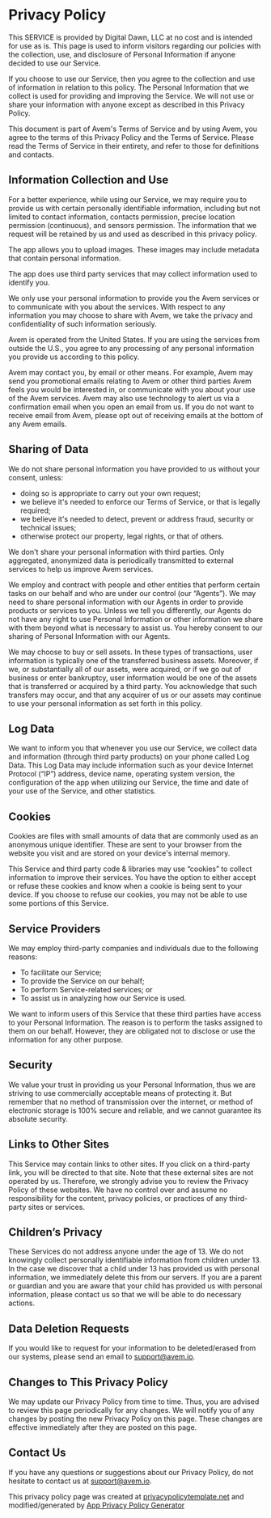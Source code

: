 # Privacy Policy
This SERVICE is provided by Digital Dawn, LLC at no cost and is intended for use as is.
This page is used to inform visitors regarding our policies with the collection, use, and
disclosure of Personal Information if anyone decided to use our Service.

If you choose to use our Service, then you agree to the collection and use of information in relation
to this policy. The Personal Information that we collect is used for providing and improving the
Service. We will not use or share your information with anyone except as described
in this Privacy Policy.

This document is part of Avem's Terms of Service and by using Avem, you agree to the terms of this Privacy Policy and the Terms of Service. Please read the Terms of Service in their entirety, and refer to those for definitions and contacts.

## Information Collection and Use
For a better experience, while using our Service, we may require you to provide us with certain
personally identifiable information, including but not limited to contact information, contacts permission, precise location permission (continuous), and sensors permission. The information that we request will be retained by us and used as described in this privacy policy.

The app allows you to upload images. These images may include metadata that contain personal information. 

The app does use third party services that may collect information used to identify you.

We only use your personal information to provide you the Avem services or to communicate with you about the services. With respect to any information you may choose to share with Avem, we take the privacy and confidentiality of such information seriously.
 
Avem is operated from the United States. If you are using the services from outside the U.S., you agree to any processing of any personal information you provide us according to this policy.

Avem may contact you, by email or other means. For example, Avem may send you promotional emails relating to Avem or other third parties Avem feels you would be interested in, or communicate with you about your use of the Avem services. Avem may also use technology to alert us via a confirmation email when you open an email from us. If you do not want to receive email from Avem, please opt out of receiving emails at the bottom of any Avem emails.

## Sharing of Data 
We do not share personal information you have provided to us without your consent, unless:

 - doing so is appropriate to carry out your own request;
 - we believe it's needed to enforce our Terms of Service, or that is legally required;
 - we believe it's needed to detect, prevent or address fraud, security or technical issues;
 - otherwise protect our property, legal rights, or that of others.

We don't share your personal information with third parties. Only aggregated, anonymized data is periodically transmitted to external services to help us improve Avem services.

We employ and contract with people and other entities that perform certain tasks on our behalf and who are under our control (our “Agents”). We may need to share personal information with our Agents in order to provide products or services to you. Unless we tell you differently, our Agents do not have any right to use Personal Information or other information we share with them beyond what is necessary to assist us. You hereby consent to our sharing of Personal Information with our Agents.

We may choose to buy or sell assets. In these types of transactions, user information is typically one of the transferred business assets. Moreover, if we, or substantially all of our assets, were acquired, or if we go out of business or enter bankruptcy, user information would be one of the assets that is transferred or acquired by a third party. You acknowledge that such transfers may occur, and that any acquirer of us or our assets may continue to use your personal information as set forth in this policy.

## Log Data
We want to inform you that whenever you use our Service, we collect data and information (through third party products) on your phone
called Log Data. This Log Data may include information such as your device Internet Protocol (“IP”) address,
device name, operating system version, the configuration of the app when utilizing our Service,
the time and date of your use of the Service, and other statistics.

## Cookies
Cookies are files with small amounts of data that are commonly used as an anonymous unique identifier. These
are sent to your browser from the website you visit and are stored on your device's internal memory.

This Service and third party code & libraries may use “cookies” to collect information to improve their services. You have the option to either accept or refuse these cookies and know when a cookie is being sent to your device. If you choose to refuse our cookies, you may not be able to use some portions of this Service.

## Service Providers
We may employ third-party companies and individuals due to the following reasons:
* To facilitate our Service;
* To provide the Service on our behalf;
* To perform Service-related services; or
* To assist us in analyzing how our Service is used.
 
We want to inform users of this Service that these third parties have access to your
Personal Information. The reason is to perform the tasks assigned to them on our behalf. However, they
are obligated not to disclose or use the information for any other purpose.

## Security
We value your trust in providing us your Personal Information, thus we are striving
to use commercially acceptable means of protecting it. But remember that no method of transmission over
the internet, or method of electronic storage is 100% secure and reliable, and we cannot guarantee
its absolute security.

## Links to Other Sites
This Service may contain links to other sites. If you click on a third-party link, you will be directed
to that site. Note that these external sites are not operated by us. Therefore, we strongly
advise you to review the Privacy Policy of these websites. We have no control over
and assume no responsibility for the content, privacy policies, or practices of any third-party sites
or services.

## Children’s Privacy
These Services do not address anyone under the age of 13. We do not knowingly collect
personally identifiable information from children under 13. In the case we discover that a child
under 13 has provided us with personal information, we immediately delete this from
our servers. If you are a parent or guardian and you are aware that your child has provided us with personal
information, please contact us so that we will be able to do necessary actions.

## Data Deletion Requests
If you would like to request for your information to be deleted/erased from our systems, please send an email to support@avem.io.

## Changes to This Privacy Policy
We may update our Privacy Policy from time to time. Thus, you are advised to review
this page periodically for any changes. We will notify you of any changes by posting
the new Privacy Policy on this page. These changes are effective immediately after they are posted on
this page.

## Contact Us
If you have any questions or suggestions about our Privacy Policy, do not hesitate to contact
us at support@avem.io.

This privacy policy page was created at [privacypolicytemplate.net](https://privacypolicytemplate.net) and modified/generated by [App Privacy Policy Generator](https://app-privacy-policy-generator.firebaseapp.com/)
